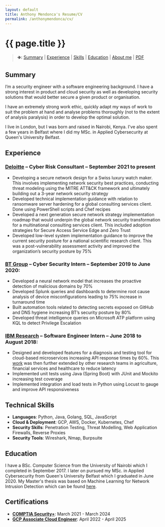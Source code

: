 ```yaml
---
layout: default
title: Anthony Mendonca's Resume/CV
permalink: /anthonymendonca/cv/
---
```

<h1 id="agm-resumecv" class="no-print">{{ page.title }}</h1>

<blockquote>
 <p class="no-print"><b>🢂:</b>
  <a href="#summary">Summary</a> |
  <a href="#experience">Experience</a> |
  <a href="#skills-what-i-do">Skills</a> |
  <a href="#education">Education</a> |
  <a href="#about-me">About me</a> |
  <a href="/anthonymendonca/cv/Anthony_Mendonca_Resume.pdf" title="PDF version of my resume / CV">PDF</a>
 </p>
</blockquote>


## Summary

I’m a security engineer with a software engineering background. I have a strong interest in product and cloud security as well as developing security solutions that would better secure a given product or organisation.

I have an extremely strong work ethic, quickly adapt my ways of work to suit the problem at hand and analyse problems thoroughly (not to the extent of analysis paralysis) in order to develop the optimal solution.

I live in London, but I was born and raised in Nairobi, Kenya. I've also spent a few years in Belfast where I did my MSc. in Applied Cybersecurity at Queen's University Belfast.


## Experience

### [Deloitte](https://deloitte.com/) &ndash; Cyber Risk Consultant &ndash; September 2021 to present

*  Developing a secure network design for a Swiss luxury watch maker. This involves implementing network security
best practices, conducting threat modeling using the MITRE ATT&CK framework and ultimately building out a 3-year
network security strategy
*  Developed technical implementation guidance with relation to ransomware server hardening for a global consulting
services client. Done using PowerShell scripts and Chef recipes
*  Developed a next generation secure network strategy implementation roadmap that would underpin the global
network security transformation for a multinational consulting services client. This included adoption strategies for
Secure Access Service Edge and Zero Trust
*  Developed low-level system implementation guidance to improve the current security posture for a national
scientific research client. This was a post-vulnerability assessment activity and improved the organization’s security
posture by 75%

### [BT Group](https://www.bt.com/) &ndash; Cyber Security Intern &ndash; September 2019 to June 2020:

*  Developed a neural network model that increases the proactive detection of malicious domains by 70%
*  Developed Splunk queries and dashboards to determine root cause analysis of device misconfigurations leading to
75% increase in turnaround time
* Built automation tools related to detecting secrets exposed on GitHub and DNS hygiene increasing BT’s security
posture by 80%
* Developed threat intelligence queries on Microsoft ATP platform using KQL to detect Privilege Escalation

### [IBM Research](https://research.ibm.com/) &ndash; Software Engineer Intern &ndash; June 2018 to August 2018:

*  Designed and developed features for a diagnosis and testing tool for cloud-based microservices increasing API
response times by 60%. This [work](https://prezi.com/jr048wvfkn5t/) was then further extended by other research teams in agriculture, financial services and healthcare to reduce latency
*  Implemented unit tests using Java (Spring Boot) with JUnit and Mockito increasing test coverage
*  Implemented integration and load tests in Python using Locust to gauge and improve API responsiveness


## Technical Skills

*  **Languages**: Python, Java, Golang, SQL, JavaScript
*  **Cloud & Deployment**: GCP, AWS, Docker, Kubernetes, Chef
*  **Security Skills**: Penetration Testing, Threat Modelling, Web Application Firewalls, Reverse Proxies
*  **Security Tools**: Wireshark, Nmap, Burpsuite


## Education

I have a BSc. Computer Science from the University of Nairobi which I completed in September 2017. I later on pursued my MSc. in Applied Cybersecurity from Queen's University Belfast which I graduated in June 2020. My Master's thesis was based on Machine Learning for Network Intrusion Detection which can be found [here](https://github.com/tmendonca28/DLNID).


## Certifications

*  **[COMPTIA Security+](https://www.youracclaim.com/badges/9d024e51-beb8-4a1a-9e5f-ce07afe84625?source=linked_in_profile)**: March 2021 - March 2024
*  **[GCP Associate Cloud Engineer](https://www.credential.net/5a883d38-c5d2-4190-9a0e-c23dbc1a0a47)**: April 2022 - April 2025